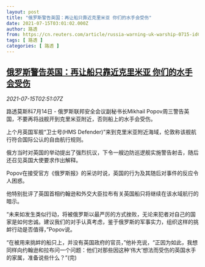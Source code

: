 ```yaml
---
layout: post
title: "俄罗斯警告英国：再让船只靠近克里米亚 你们的水手会受伤"
date: 2021-07-15T03:01:02.000Z
author: 路透
from: https://cn.reuters.com/article/russia-warning-uk-warship-0715-idCNKBS2EL099
tags: [ 路透 ]
categories: [ 路透 ]
---
```

<!--1626318062000-->
[俄罗斯警告英国：再让船只靠近克里米亚 你们的水手会受伤](https://cn.reuters.com/article/russia-warning-uk-warship-0715-idCNKBS2EL099)
------

<div>
<div><i>2021-07-15T02:51:07Z</i></div><p>路透莫斯科7月14日 - 俄罗斯联邦安全会议副秘书长Mikhail Popov周三警告英国，不要再将战舰开到克里米亚附近，否则船上的水手会受伤。</p><p>上个月英国军舰“卫士号(HMS Defender)”来到克里米亚附近海域，伦敦称该舰航行符合国际公认的自由航行规则。</p><p>俄方当时对英国的举动提出了强烈抗议，下令一艘边防巡逻舰实施警告射击，随后还召见英国大使要求作出解释。</p><p>Popov在接受官方《俄罗斯报》的采访时说，英国的行为及其随后对事件的反应令人困惑。</p><p>他特别批评了英国首相约翰逊和外交大臣拉布有关英国船只将继续在该水域航行的暗示。</p><p>“未来如发生类似行动，将被俄罗斯以最严厉的方式挫败，无论来犯者对自己的国家是如何忠诚。建议我们的对手认真考虑，鉴于俄罗斯的军事实力，组织这样的挑衅行动是否值得，”Popov说。</p><p>“在被用来挑衅的船只上，并没有英国政府的官员，”他补充说，“正因为如此，我想同样向约翰逊和拉布问一个问题：他们对那些因这种‘伟大’想法而受伤的英国水手的家属，准备说些什么？”(完)</p>
</div>
